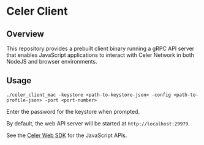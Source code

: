 # Celer Client

## Overview

This repository provides a prebuilt client binary running a gRPC API server that
enables JavaScript applications to interact with Celer Network in both NodeJS
and browser environments.

## Usage

```
./celer_client_mac -keystore <path-to-keystore-json> -config <path-to-profile-json> -port <port-number>
```

Enter the password for the keystore when prompted.

By default, the web API server will be started at `http://localhost:29979`.

See the [Celer Web SDK](https://github.com/celer-network/Celer-Web-SDK) for the
JavaScript APIs.

